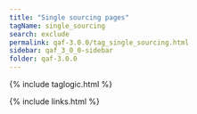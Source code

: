 ```yaml
---
title: "Single sourcing pages"
tagName: single_sourcing
search: exclude
permalink: qaf-3.0.0/tag_single_sourcing.html
sidebar: qaf_3_0_0-sidebar
folder: qaf-3.0.0
---
```

{% include taglogic.html %}

{% include links.html %}
